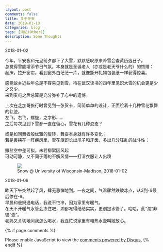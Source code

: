 ```yaml
---
layout: post
comments: false
title: 关于冬天
date: 2019-01-10
categories: blog
tags: [琐记(Other)]
description: Some Thoughts
---
```


2018-01-02

今年，平安夜和元旦前夕都下了大雪，默默感叹原来降雪会查黄历选日子。  
总觉得雪能增添节日气氛，本身就是圣诞老人（亦或是老天爷什么的）的馈赠：  
起床，拉开窗帘，看到窗外白茫茫一片，就像撕开礼物包装纸一样获得惊喜。

感觉故乡近些年总是不容易见到雪，待在武汉读书的四年里见识大雪的机会更是少之又少。  
来到麦屯之后总算是充分弥补了心中的遗憾。

上次在芝加哥旅行时曾见到一张贺卡，简简单单的设计，正面绘着十几种雪花飘舞的轨迹，  
左飞，右飞，螺旋，之字形……  
之后每次见到下雪都一直在留心，雪花有几种姿态？

或是如同舞者般优雅的旋转，舞姿本身就有许多变化；  
若是裹挟在一阵疾风里，雪花旋即长出爪子和牙齿，多出几分狂乱的战斗性；

撒盐空中差可拟，未若柳絮因风起  
可动可静，又不同于雨的不解风情——打湿衣服让人出糗

<figure>
<img src="{{ "img/hwang_snow-min.jpg" | absolute_url }}" />
<figcaption>Snow @ University of Wisconsin-Madison, 2018-01-02 </figcaption>
</figure>

2018-01-09

昨天下午突然起了风，肆无忌惮地刮。一夜之间，气温骤然跌破冰点，从3到-6最后停在-9。  
早晨和爸妈通电话，我说不怕冷，因为家里有暖气。  
冬天不开暖气水管会冻住吧，湖都冻得结结实实，更别提水管了。哈哈，此“湖”非彼“壶”。  
老妈又关切地问我怎么喝水，我连忙说家里有电热水壶叫她放心。


{% if page.comments %}
<div id="disqus_thread"></div>
<script>

/**
*  RECOMMENDED CONFIGURATION VARIABLES: EDIT AND UNCOMMENT THE SECTION BELOW TO INSERT DYNAMIC VALUES FROM YOUR PLATFORM OR CMS.
*  LEARN WHY DEFINING THESE VARIABLES IS IMPORTANT: https://disqus.com/admin/universalcode/#configuration-variables*/
/*
var disqus_config = function () {
this.page.url = PAGE_URL;  // Replace PAGE_URL with your page's canonical URL variable
this.page.identifier = PAGE_IDENTIFIER; // Replace PAGE_IDENTIFIER with your page's unique identifier variable
};
*/
(function() { // DON'T EDIT BELOW THIS LINE
var d = document, s = d.createElement('script');
s.src = 'https://hanwangwisc-github-io.disqus.com/embed.js';
s.setAttribute('data-timestamp', +new Date());
(d.head || d.body).appendChild(s);
})();
</script>
<noscript>Please enable JavaScript to view the <a href="https://disqus.com/?ref_noscript">comments powered by Disqus.</a></noscript>
{% endif %}

